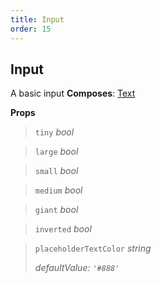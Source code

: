 ```yaml
---
title: Input
order: 15
---
```



## Input

A basic input 
 __Composes__: [Text](/components/Text.html) 

**Props**

> `tiny` _bool_ 
> 
 


> `large` _bool_ 
> 
 


> `small` _bool_ 
> 
 


> `medium` _bool_ 
> 
 


> `giant` _bool_ 
> 
 


> `inverted` _bool_ 
> 
 


> `placeholderTextColor` _string_ 
> 
> _defaultValue: `'#888'`_



